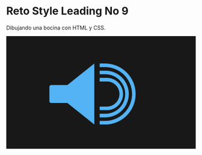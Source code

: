 # Reto Style Leading No 9

Dibujando una bocina con HTML y CSS.

![Resultado final](./resultado_final.png)